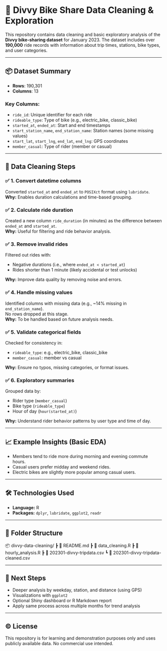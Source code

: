 # 🚴 Divvy Bike Share Data Cleaning & Exploration

This repository contains data cleaning and basic exploratory analysis of the **Divvy bike-sharing dataset** for January 2023. The dataset includes over **190,000** ride records with information about trip times, stations, bike types, and user categories.

---

## 📦 Dataset Summary

- **Rows**: 190,301  
- **Columns**: 13  

### Key Columns:
- `ride_id`: Unique identifier for each ride  
- `rideable_type`: Type of bike (e.g., electric_bike, classic_bike)  
- `started_at`, `ended_at`: Start and end timestamps  
- `start_station_name`, `end_station_name`: Station names (some missing values)  
- `start_lat`, `start_lng`, `end_lat`, `end_lng`: GPS coordinates  
- `member_casual`: Type of rider (member or casual)

---

## 🧼 Data Cleaning Steps

### ✅ 1. Convert datetime columns
Converted `started_at` and `ended_at` to `POSIXct` format using `lubridate`.  
**Why:** Enables duration calculations and time-based grouping.

### ✅ 2. Calculate ride duration
Created a new column `ride_duration` (in minutes) as the difference between `ended_at` and `started_at`.  
**Why:** Useful for filtering and ride behavior analysis.

### ✅ 3. Remove invalid rides
Filtered out rides with:
- Negative durations (i.e., where `ended_at < started_at`)
- Rides shorter than 1 minute (likely accidental or test unlocks)

**Why:** Improve data quality by removing noise and errors.

### ✅ 4. Handle missing values
Identified columns with missing data (e.g., ~14% missing in `end_station_name`).  
No rows dropped at this stage.  
**Why:** To be handled based on future analysis needs.

### ✅ 5. Validate categorical fields
Checked for consistency in:
- `rideable_type`: e.g., electric_bike, classic_bike
- `member_casual`: member vs casual

**Why:** Ensure no typos, missing categories, or format issues.

### ✅ 6. Exploratory summaries
Grouped data by:
- Rider type (`member_casual`)
- Bike type (`rideable_type`)
- Hour of day (`hour(started_at)`)

**Why:** Understand rider behavior patterns by user type and time of day.

---

## 📈 Example Insights (Basic EDA)
- Members tend to ride more during morning and evening commute hours.
- Casual users prefer midday and weekend rides.
- Electric bikes are slightly more popular among casual users.

---

## 🛠️ Technologies Used

- **Language:** R
- **Packages:** `dplyr`, `lubridate`, `ggplot2`, `readr`

---

## 📁 Folder Structure

📦 divvy-data-cleaning/
┣ 📄 README.md
┣ 📄 data_cleaning.R
┣ 📄 hourly_analysis.R
┣ 📄 202301-divvy-tripdata.csv
┗ 📄 202301-divvy-tripdata-cleaned.csv

---

## 📌 Next Steps

- Deeper analysis by weekday, station, and distance (using GPS)
- Visualizations with `ggplot2`
- Optional Shiny dashboard or R Markdown report
- Apply same process across multiple months for trend analysis

---

## © License

This repository is for learning and demonstration purposes only and uses publicly available data. No commercial use intended.
